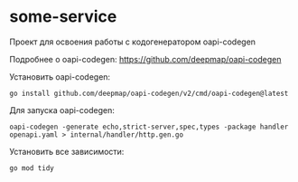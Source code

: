 # some-service

Проект для освоения работы с кодогенератором oapi-codegen

Подробнее о oapi-codegen: https://github.com/deepmap/oapi-codegen

Установить oapi-codegen:
```
go install github.com/deepmap/oapi-codegen/v2/cmd/oapi-codegen@latest
```

Для запуска oapi-codegen:
```
oapi-codegen -generate echo,strict-server,spec,types -package handler openapi.yaml > internal/handler/http.gen.go
```

Установить все зависимости:
```
go mod tidy
```